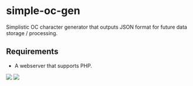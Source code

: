 # simple-oc-gen
 Simplistic OC character generator that outputs JSON format for future data storage / processing.

## Requirements

- A webserver that supports PHP.

![](https://imgur.com/oYLzwSr)
![](https://imgur.com/7LCeYoL)
